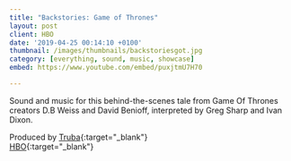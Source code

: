 ```yaml
---
title: "Backstories: Game of Thrones"
layout: post
client: HBO
date: '2019-04-25 00:14:10 +0100'
thumbnail: /images/thumbnails/backstoriesgot.jpg
category: [everything, sound, music, showcase]
embed: https://www.youtube.com/embed/puxjtmU7H70

---
```


Sound and music for this behind-the-scenes tale from Game Of Thrones creators D.B Weiss and David Benioff, interpreted by Greg Sharp and Ivan Dixon.

Produced by [Truba](http://trubaanimation.com){:target="_blank"}  
[HBO](http://www.hbo.com){:target="_blank"}  
